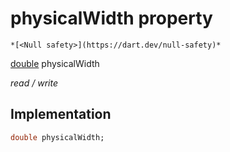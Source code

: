 


# physicalWidth property




    *[<Null safety>](https://dart.dev/null-safety)*


[double](https://api.flutter.dev/flutter/dart-core/double-class.html) physicalWidth
  
_read / write_






## Implementation

```dart
double physicalWidth;


```







